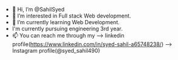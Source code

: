 - 👋 Hi, I’m @SahilSyed
- 👀 I’m interested in Full stack Web development.
- 🌱 I’m currently learning Web Development.
-    I'm currently pursuing engineering 3rd year.
- 📫 You can reach me through my --> linkedin profile(https://www.linkedin.com/in/syed-sahil-a65748238/)
                                  --> Instagram profile(@syed_sahil490)
<!---
SahilSyed/SahilSyed is a ✨ special ✨ repository because its `README.md` (this file) appears on your GitHub profile.
You can click the Preview link to take a look at your changes.
--->
